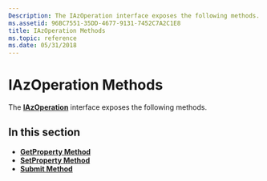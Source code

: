 ```yaml
---
Description: The IAzOperation interface exposes the following methods.
ms.assetid: 96BC7551-35DD-4677-9131-7452C7A2C1E8
title: IAzOperation Methods
ms.topic: reference
ms.date: 05/31/2018
---
```


# IAzOperation Methods

The [**IAzOperation**](/windows/desktop/api/Azroles/nn-azroles-iazoperation) interface exposes the following methods.

## In this section

-   [**GetProperty Method**](/windows/desktop/api/Azroles/nf-azroles-iazoperation-getproperty)
-   [**SetProperty Method**](/windows/desktop/api/Azroles/nf-azroles-iazoperation-setproperty)
-   [**Submit Method**](/windows/desktop/api/Azroles/nf-azroles-iazoperation-submit)

 

 



